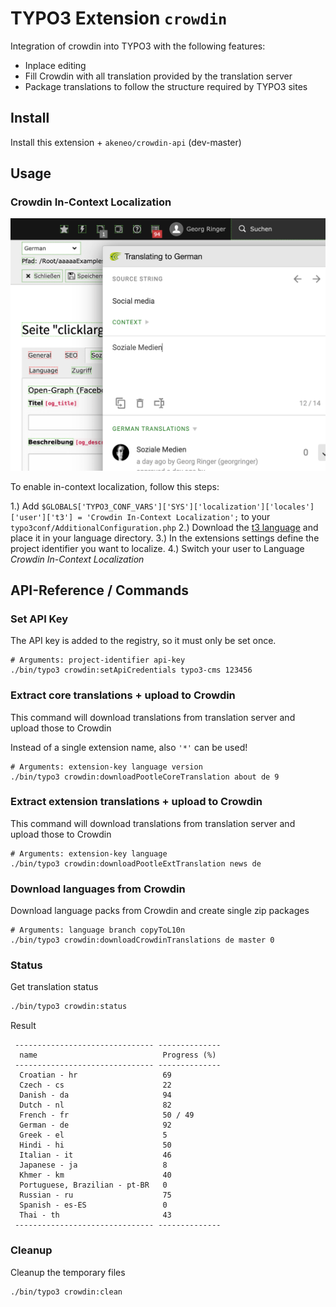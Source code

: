# TYPO3 Extension `crowdin`

Integration of crowdin into TYPO3 with the following features:

- Inplace editing
- Fill Crowdin with all translation provided by the translation server
- Package translations to follow the structure required by TYPO3 sites

## Install

Install this extension + `akeneo/crowdin-api` (dev-master)

## Usage

### Crowdin In-Context Localization

![In-Context Localization](Resources/Public/Screenshots/crowdin-inline-localization.png)

To enable in-context localization, follow this steps:

1.) Add `$GLOBALS['TYPO3_CONF_VARS']['SYS']['localization']['locales']['user']['t3'] = 'Crowdin In-Context Localization';` to your `typo3conf/AdditionalConfiguration.php`
2.) Download the [t3 language](https://github.com/georgringer/crowdin/blob/master/Resources/Private/LanguageExport/t3.zip) and place it in your language directory. 
3.) In the extensions settings define the project identifier you want to localize.
4.) Switch your user to Language *Crowdin In-Context Localization*

## API-Reference / Commands

### Set API Key

The API key is added to the registry, so it must only be set once. 

```
# Arguments: project-identifier api-key
./bin/typo3 crowdin:setApiCredentials typo3-cms 123456
```

### Extract core translations + upload to Crowdin

This command will download translations from translation server and upload those to Crowdin

Instead of a single extension name, also `'*'` can be used!

```
# Arguments: extension-key language version
./bin/typo3 crowdin:downloadPootleCoreTranslation about de 9
```

### Extract extension translations + upload to Crowdin

This command will download translations from translation server and upload those to Crowdin

```
# Arguments: extension-key language
./bin/typo3 crowdin:downloadPootleExtTranslation news de
```

### Download languages from Crowdin

Download language packs from Crowdin and create single zip packages

```
# Arguments: language branch copyToL10n
./bin/typo3 crowdin:downloadCrowdinTranslations de master 0
```

### Status

Get translation status

```bash
./bin/typo3 crowdin:status
```

Result
```
 ------------------------------- --------------
  name                            Progress (%)
 ------------------------------- --------------
  Croatian - hr                   69
  Czech - cs                      22
  Danish - da                     94
  Dutch - nl                      82
  French - fr                     50 / 49
  German - de                     92
  Greek - el                      5
  Hindi - hi                      50
  Italian - it                    46
  Japanese - ja                   8
  Khmer - km                      40
  Portuguese, Brazilian - pt-BR   0
  Russian - ru                    75
  Spanish - es-ES                 0
  Thai - th                       43
 ------------------------------- --------------
```

### Cleanup

Cleanup the temporary files

```
./bin/typo3 crowdin:clean
```

